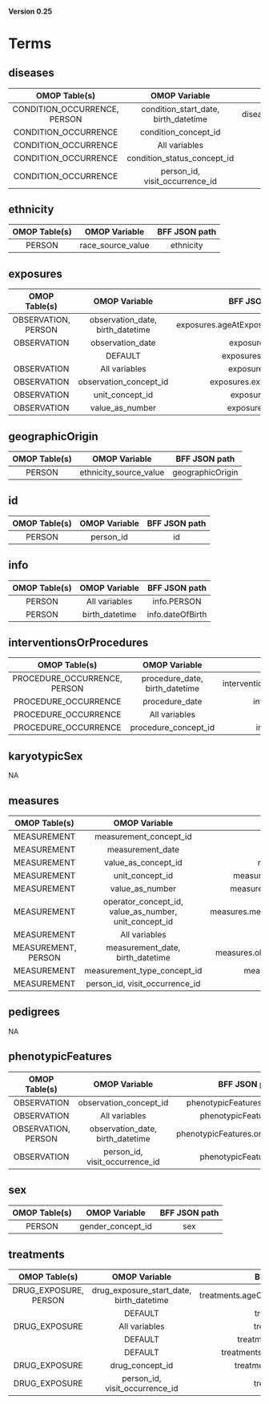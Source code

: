 #### Version 0.25

# Terms

## diseases
|  OMOP Table(s)                                              | OMOP Variable                                              | BFF JSON path                                               |
|  :---:                                                      | :---:                                                      | :---:                                                       |
|  CONDITION_OCCURRENCE, PERSON                               | condition_start_date, birth_datetime                       | diseases.ageOfOnset.iso8601duration                         |
|  CONDITION_OCCURRENCE                                       | condition_concept_id                                       | diseases.diseaseCode                                        |
|  CONDITION_OCCURRENCE                                       | All variables                                              | diseases._info                                              |
|  CONDITION_OCCURRENCE                                       | condition_status_concept_id                                | diseases.stage                                              |
|  CONDITION_OCCURRENCE                                       | person_id, visit_occurrence_id                             | diseases._visit                                             |

## ethnicity
|  OMOP Table(s)                                              | OMOP Variable                                              | BFF JSON path                                               |
|  :---:                                                      | :---:                                                      | :---:                                                       |
|  PERSON                                                     | race_source_value                                          | ethnicity                                                   |

## exposures
|  OMOP Table(s)                                              | OMOP Variable                                              | BFF JSON path                                               |
|  :---:                                                      | :---:                                                      | :---:                                                       |
|  OBSERVATION, PERSON                                        | observation_date, birth_datetime                           | exposures.ageAtExposure.iso8601duration                   |
|  OBSERVATION                                                | observation_date                                           | exposures.date                                              |
|                                                             | DEFAULT                                                    | exposures.duration                                          |
|  OBSERVATION                                                | All variables                                              | exposures._info                                             |
|  OBSERVATION                                                | observation_concept_id                                     | exposures.exposureCode                                      |
|  OBSERVATION                                                | unit_concept_id                                            | exposures.unit                                              |
|  OBSERVATION                                                | value_as_number                                            | exposures.value                                             |

## geographicOrigin
|  OMOP Table(s)                                              | OMOP Variable                                              | BFF JSON path                                               |
|  :---:                                                      | :---:                                                      | :---:                                                       |
|  PERSON                                                     | ethnicity_source_value                                     | geographicOrigin                                            |

## id
|  OMOP Table(s)                                              | OMOP Variable                                              | BFF JSON path                                               |
|  :---:                                                      | :---:                                                      | :---:                                                       |
|  PERSON                                                     | person_id                                                  | id                                                          |

## info
|  OMOP Table(s)                                              | OMOP Variable                                              | BFF JSON path                                               |
|  :---:                                                      | :---:                                                      | :---:                                                       |
|  PERSON                                                     | All variables                                              | info.PERSON                                                 |
|  PERSON                                                     | birth_datetime                                             | info.dateOfBirth                                            |

## interventionsOrProcedures
|  OMOP Table(s)                                              | OMOP Variable                                              | BFF JSON path                                               |
|  :---:                                                      | :---:                                                      | :---:                                                       |
|  PROCEDURE_OCCURRENCE, PERSON                               | procedure_date, birth_datetime                             | interventionsOrProcedures.ageAtProcedure.iso8601duration    |
|  PROCEDURE_OCCURRENCE                                       | procedure_date                                             | interventionsOrProcedures.dateOfProcedure                   |
|  PROCEDURE_OCCURRENCE                                       | All variables                                              | interventionsOrProcedures._info                             |
|  PROCEDURE_OCCURRENCE                                       | procedure_concept_id                                       | interventionsOrProcedures.procedureCode                     |

## karyotypicSex
NA

## measures
|  OMOP Table(s)                                              | OMOP Variable                                              | BFF JSON path                                               |
|  :---:                                                      | :---:                                                      | :---:                                                       |
|  MEASUREMENT                                                | measurement_concept_id                                     | measures.assayCode                                          |
|  MEASUREMENT                                                | measurement_date                                           | measures.date                                               |
|  MEASUREMENT                                                | value_as_concept_id                                        | measures.measurementValue
|  MEASUREMENT                                                | unit_concept_id                                            | measures.measurementValue.quantity.unit                     |
|  MEASUREMENT                                                | value_as_number                                            | measures.measurementValue.quantity.value                    |
|  MEASUREMENT                                                | operator_concept_id, value_as_number, unit_concept_id      | measures.measurementValue.quantity.referenceRange           |
|  MEASUREMENT                                                | All variables                                              | measures._info                                              |
|  MEASUREMENT, PERSON                                        | measurement_date, birth_datetime                           | measures.observationMoment.age.iso8601duration              |
|  MEASUREMENT                                                | measurement_type_concept_id                                | measures.procedure.prodecureCode
|  MEASUREMENT                                                | person_id, visit_occurrence_id                             | diseases._visit                                             |

## pedigrees
NA

## phenotypicFeatures
|  OMOP Table(s)                                              | OMOP Variable                                              | BFF JSON path                                               |
|  :---:                                                      | :---:                                                      | :---:                                                       |
|  OBSERVATION                                                | observation_concept_id                                     | phenotypicFeatures.featureType                              |
|  OBSERVATION                                                | All variables                                              | phenotypicFeatures._info                                    |
|  OBSERVATION, PERSON                                        | observation_date, birth_datetime                           | phenotypicFeatures.onset.isoduration                        |
|  OBSERVATION                                                | person_id, visit_occurrence_id                             | phenotypicFeatures._visit                                   |

## sex
|  OMOP Table(s)                                              | OMOP Variable                                              | BFF JSON path                                               |
|  :---:                                                      | :---:                                                      | :---:                                                       |
|  PERSON                                                     | gender_concept_id                                          | sex                                                         |

## treatments
|  OMOP Table(s)                                              | OMOP Variable                                              | BFF JSON path                                               |
|  :---:                                                      | :---:                                                      | :---:                                                       |
|  DRUG_EXPOSURE, PERSON                                      | drug_exposure_start_date, birth_datetime                   | treatments.ageOfOnset.age.iso8601duration                   |
|                                                             | DEFAULT                                                    | treatments.date                                             |
|  DRUG_EXPOSURE                                              | All variables                                              | treatments._info                                            |
|                                                             | DEFAULT                                                    | treatments.doseIntervals                                    |
|                                                             | DEFAULT                                                    | treatments.routeOfAdministration                            |
|  DRUG_EXPOSURE                                              | drug_concept_id                                            | treatments.treatmentCode                                    |
|  DRUG_EXPOSURE                                              | person_id, visit_occurrence_id                             | treatments._visit                                           |
